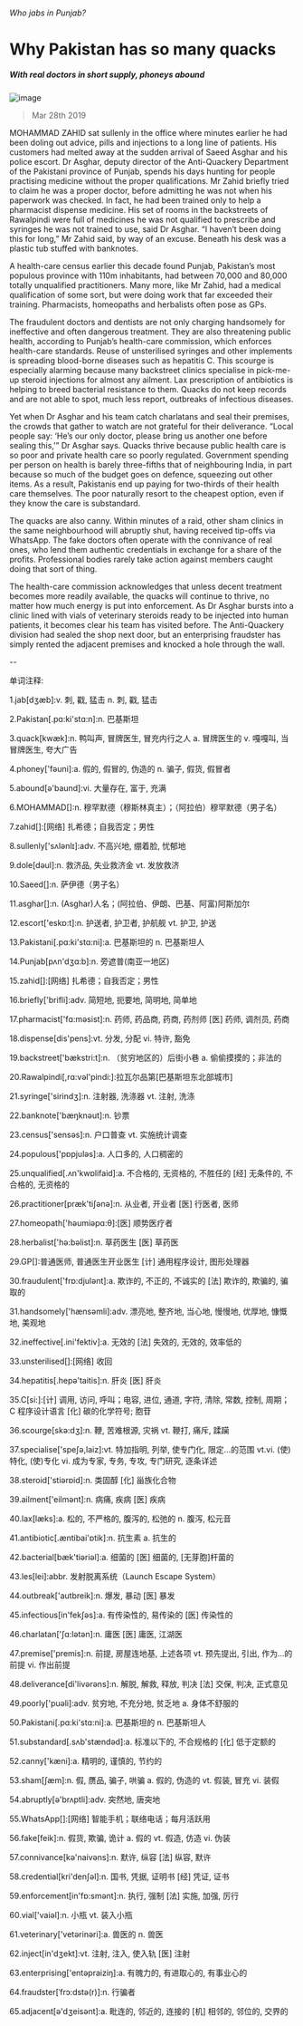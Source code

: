 ###### Who jabs in Punjab?
# Why Pakistan has so many quacks 
##### With real doctors in short supply, phoneys abound 
![image](images/20190330_asp501.jpg) 
> Mar 28th 2019 
MOHAMMAD ZAHID sat sullenly in the office where minutes earlier he had been doling out advice, pills and injections to a long line of patients. His customers had melted away at the sudden arrival of Saeed Asghar and his police escort. Dr Asghar, deputy director of the Anti-Quackery Department of the Pakistani province of Punjab, spends his days hunting for people practising medicine without the proper qualifications. Mr Zahid briefly tried to claim he was a proper doctor, before admitting he was not when his paperwork was checked. In fact, he had been trained only to help a pharmacist dispense medicine. His set of rooms in the backstreets of Rawalpindi were full of medicines he was not qualified to prescribe and syringes he was not trained to use, said Dr Asghar. “I haven’t been doing this for long,” Mr Zahid said, by way of an excuse. Beneath his desk was a plastic tub stuffed with banknotes. 
A health-care census earlier this decade found Punjab, Pakistan’s most populous province with 110m inhabitants, had between 70,000 and 80,000 totally unqualified practitioners. Many more, like Mr Zahid, had a medical qualification of some sort, but were doing work that far exceeded their training. Pharmacists, homeopaths and herbalists often pose as GPs. 
The fraudulent doctors and dentists are not only charging handsomely for ineffective and often dangerous treatment. They are also threatening public health, according to Punjab’s health-care commission, which enforces health-care standards. Reuse of unsterilised syringes and other implements is spreading blood-borne diseases such as hepatitis C. This scourge is especially alarming because many backstreet clinics specialise in pick-me-up steroid injections for almost any ailment. Lax prescription of antibiotics is helping to breed bacterial resistance to them. Quacks do not keep records and are not able to spot, much less report, outbreaks of infectious diseases. 
Yet when Dr Asghar and his team catch charlatans and seal their premises, the crowds that gather to watch are not grateful for their deliverance. “Local people say: ‘He’s our only doctor, please bring us another one before sealing this,’” Dr Asghar says. Quacks thrive because public health care is so poor and private health care so poorly regulated. Government spending per person on health is barely three-fifths that of neighbouring India, in part because so much of the budget goes on defence, squeezing out other items. As a result, Pakistanis end up paying for two-thirds of their health care themselves. The poor naturally resort to the cheapest option, even if they know the care is substandard. 
The quacks are also canny. Within minutes of a raid, other sham clinics in the same neighbourhood will abruptly shut, having received tip-offs via WhatsApp. The fake doctors often operate with the connivance of real ones, who lend them authentic credentials in exchange for a share of the profits. Professional bodies rarely take action against members caught doing that sort of thing. 
The health-care commission acknowledges that unless decent treatment becomes more readily available, the quacks will continue to thrive, no matter how much energy is put into enforcement. As Dr Asghar bursts into a clinic lined with vials of veterinary steroids ready to be injected into human patients, it becomes clear his team has visited before. The Anti-Quackery division had sealed the shop next door, but an enterprising fraudster has simply rented the adjacent premises and knocked a hole through the wall. 
-- 
 单词注释:
1.jab[dʒæb]:v. 刺, 戳, 猛击 n. 刺, 戳, 猛击 
2.Pakistan[.pɑ:ki'stɑ:n]:n. 巴基斯坦 
3.quack[kwæk]:n. 鸭叫声, 冒牌医生, 冒充内行之人 a. 冒牌医生的 v. 嘎嘎叫, 当冒牌医生, 夸大广告 
4.phoney['fәuni]:a. 假的, 假冒的, 伪造的 n. 骗子, 假货, 假冒者 
5.abound[ә'baund]:vi. 大量存在, 富于, 充满 
6.MOHAMMAD[]:n. 穆罕默德（穆斯林真主）；（阿拉伯）穆罕默德（男子名） 
7.zahid[]:[网络] 扎希德；自我否定；男性 
8.sullenly['sʌlənlɪ]:adv. 不高兴地, 绷着脸, 忧郁地 
9.dole[dәul]:n. 救济品, 失业救济金 vt. 发放救济 
10.Saeed[]:n. 萨伊德（男子名） 
11.asghar[]:n. (Asghar)人名；(阿拉伯、伊朗、巴基、阿富)阿斯加尔 
12.escort['eskɒ:t]:n. 护送者, 护卫者, 护航舰 vt. 护卫, 护送 
13.Pakistani[.pɑ:ki'stɑ:ni]:a. 巴基斯坦的 n. 巴基斯坦人 
14.Punjab[pʌn'dʒɑ:b]:n. 旁遮普(南亚一地区) 
15.zahid[]:[网络] 扎希德；自我否定；男性 
16.briefly['brifli]:adv. 简短地, 扼要地, 简明地, 简单地 
17.pharmacist['fɑ:mәsist]:n. 药师, 药品商, 药商, 药剂师 [医] 药师, 调剂员, 药商 
18.dispense[dis'pens]:vt. 分发, 分配 vi. 特许, 豁免 
19.backstreet['bækstri:t]:n. （贫穷地区的）后街小巷 a. 偷偷摸摸的；非法的 
20.Rawalpindi[,rɑ:vәl'pindi:]:拉瓦尔品第[巴基斯坦东北部城市] 
21.syringe['sirindʒ]:n. 注射器, 洗涤器 vt. 注射, 洗涤 
22.banknote['bæŋknәut]:n. 钞票 
23.census['sensәs]:n. 户口普查 vt. 实施统计调查 
24.populous['pɒpjulәs]:a. 人口多的, 人口稠密的 
25.unqualified[.ʌn'kwɒlifaid]:a. 不合格的, 无资格的, 不胜任的 [经] 无条件的, 不合格的, 无资格的 
26.practitioner[præk'tiʃәnә]:n. 从业者, 开业者 [医] 行医者, 医师 
27.homeopath['hәumiәpɑ:θ]:[医] 顺势医疗者 
28.herbalist['hә:bәlist]:n. 草药医生 [医] 草药医 
29.GP[]:普通医师, 普通医生开业医生 [计] 通用程序设计, 图形处理器 
30.fraudulent['frɒ:djulәnt]:a. 欺诈的, 不正的, 不诚实的 [法] 欺诈的, 欺骗的, 骗取的 
31.handsomely['hænsәmli]:adv. 漂亮地, 整齐地, 当心地, 慢慢地, 优厚地, 慷慨地, 美观地 
32.ineffective[.ini'fektiv]:a. 无效的 [法] 失效的, 无效的, 效率低的 
33.unsterilised[]:[网络] 收回 
34.hepatitis[.hepә'taitis]:n. 肝炎 [医] 肝炎 
35.C[si:]:[计] 调用, 访问, 呼叫；电容, 进位, 通道, 字符, 清除, 常数, 控制, 周期；C 程序设计语言 [化] 碳的化学符号; 胞苷 
36.scourge[skә:dʒ]:n. 鞭, 苦难根源, 灾祸 vt. 鞭打, 痛斥, 蹂躏 
37.specialise['speʃә,laiz]:vt. 特加指明, 列举, 使专门化, 限定...的范围 vt.vi. (使)特化, (使)专化 vi. 成为专家, 专务, 专攻, 专门研究, 逐条详述 
38.steroid['stiәrɒid]:n. 类固醇 [化] 甾族化合物 
39.ailment['eilmәnt]:n. 病痛, 疾病 [医] 疾病 
40.lax[læks]:a. 松的, 不严格的, 腹泻的, 松弛的 n. 腹泻, 松元音 
41.antibiotic[.æntibai'ɒtik]:n. 抗生素 a. 抗生的 
42.bacterial[bæk'tiәriәl]:a. 细菌的 [医] 细菌的, [无芽胞]杆菌的 
43.les[lei]:abbr. 发射脱离系统（Launch Escape System） 
44.outbreak['autbreik]:n. 爆发, 暴动 [医] 暴发 
45.infectious[in'fekʃәs]:a. 有传染性的, 易传染的 [医] 传染性的 
46.charlatan['ʃɑ:lәtәn]:n. 庸医 [医] 庸医, 江湖医 
47.premise['premis]:n. 前提, 房屋连地基, 上述各项 vt. 预先提出, 引出, 作为...的前提 vi. 作出前提 
48.deliverance[di'livәrәns]:n. 解脱, 解救, 释放, 判决 [法] 交保, 判决, 正式意见 
49.poorly['puәli]:adv. 贫穷地, 不充分地, 贫乏地 a. 身体不舒服的 
50.Pakistani[.pɑ:ki'stɑ:ni]:a. 巴基斯坦的 n. 巴基斯坦人 
51.substandard[.sʌb'stændәd]:a. 标准以下的, 不合规格的 [化] 低于定额的 
52.canny['kæni]:a. 精明的, 谨慎的, 节约的 
53.sham[ʃæm]:n. 假, 赝品, 骗子, 哄骗 a. 假的, 伪造的 vt. 假装, 冒充 vi. 装假 
54.abruptly[ә'brʌptli]:adv. 突然地, 唐突地 
55.WhatsApp[]:[网络] 智能手机；联络电话；每月活跃用 
56.fake[feik]:n. 假货, 欺骗, 诡计 a. 假的 vt. 假造, 仿造 vi. 伪装 
57.connivance[kә'naivәns]:n. 默许, 纵容 [法] 纵容, 默许 
58.credential[kri'denʃәl]:n. 国书, 凭据, 证明书 [经] 凭证, 证书 
59.enforcement[in'fɒ:smәnt]:n. 执行, 强制 [法] 实施, 加强, 厉行 
60.vial['vaiәl]:n. 小瓶 vt. 装入小瓶 
61.veterinary['vetәrinәri]:a. 兽医的 n. 兽医 
62.inject[in'dʒekt]:vt. 注射, 注入, 使入轨 [医] 注射 
63.enterprising['entәpraiziŋ]:a. 有魄力的, 有进取心的, 有事业心的 
64.fraudster[ˈfrɔ:dstə(r)]:n. 行骗者 
65.adjacent[ә'dʒeisәnt]:a. 毗连的, 邻近的, 连接的 [机] 相邻的, 邻位的, 交界的 
